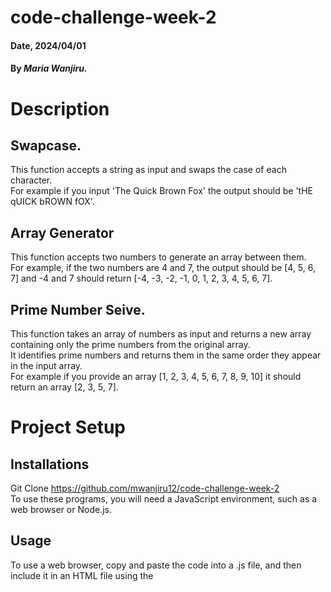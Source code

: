 # code-challenge-week-2

#### Date, 2024/04/01

#### By *Maria Wanjiru.*

# Description

 ## Swapcase.
This function accepts a string as input and swaps the case of each character. 
<br />For example if you input 'The Quick Brown Fox' the output should be 'tHE qUICK bROWN fOX'.

## Array Generator
This function accepts two numbers to generate an array between them. 
<br />For example, if the two numbers are 4 and 7, the output should be [4, 5, 6, 7] and -4 and 7 should return [-4, -3, -2, -1, 0, 1, 2, 3, 4, 5, 6, 7].

## Prime Number Seive.
This function takes an array of numbers as input and returns a new array containing only the prime numbers from the original array. 
<br />It identifies prime numbers and returns them in the same order they appear in the input array.
<br />For example if you provide an array [1, 2, 3, 4, 5, 6, 7, 8, 9, 10] it should return an array [2, 3, 5, 7].
# Project Setup

## Installations
Git Clone https://github.com/mwanjiru12/code-challenge-week-2
<br />To use these programs, you will need a JavaScript environment, such as a web browser or Node.js.

## Usage
To use a web browser, copy and paste the code into a .js file, and then include it in an HTML file using the <script> tag.
<br />To use Node.js, install the Node.js runtime and ensure that you have Node.js version 10 or higher. 
<br /> Then, create a new directory and run npm init -y to create a new package.json file. Next, save the code to a .js file in the same directory, and run node (filename).js to execute the code.

## Technologies used
Github 
<br />Javascript

 ## Author
Maria Wanjiru
<br />https://github.com/mwanjiru12

## License
This project is licensed under the MIT License - see the LICENSE.md file for details
